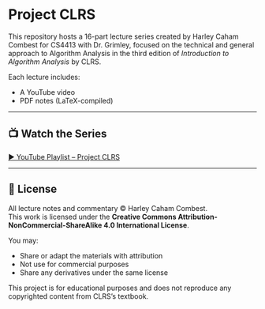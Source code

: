 
# Project CLRS

This repository hosts a 16-part lecture series created by Harley Caham Combest for CS4413 with Dr. Grimley, focused on the technical and general approach to Algorithm Analysis in the third edition of *Introduction to Algorithm Analysis* by CLRS.

Each lecture includes:
- A YouTube video
- PDF notes (LaTeX-compiled)

---

## 📺 Watch the Series

[▶️ YouTube Playlist – Project CLRS](https://www.youtube.com/playlist?list=PL0KmvrFqDNuvm-JNNkd6OLspi7gnn-rZt)
  
---

## 📜 License

All lecture notes and commentary © Harley Caham Combest.  
This work is licensed under the **Creative Commons Attribution-NonCommercial-ShareAlike 4.0 International License**.

You may:
- Share or adapt the materials with attribution
- Not use for commercial purposes
- Share any derivatives under the same license

This project is for educational purposes and does not reproduce any copyrighted content from CLRS’s textbook.

